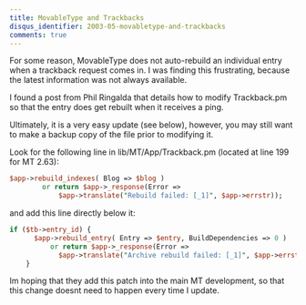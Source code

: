 ```yaml
---
title: MovableType and Trackbacks
disqus_identifier: 2003-05-movabletype-and-trackbacks
comments: true
---
```


For some reason, MovableType does not auto-rebuild an individual entry when a trackback request comes in. I was finding this frustrating, because the latest information was not always available.

I found a post from Phil Ringalda that details how to modify Trackback.pm so that the entry does get rebuilt when it receives a ping.

Ultimately, it is a very easy update (see below), however, you may still want to make a backup copy of the file prior to modifying it.

Look for the following line in lib/MT/App/Trackback.pm (located at line 199 for MT 2.63):

``` perl
$app->rebuild_indexes( Blog => $blog )
        or return $app->_response(Error =>
            $app->translate("Rebuild failed: [_1]", $app->errstr));
```

and add this line directly below it:

``` perl
if ($tb->entry_id) {
      $app->rebuild_entry( Entry => $entry, BuildDependencies => 0 )
          or return $app->_response(Error =>
            $app->translate("Archive rebuild failed: [_1]", $app->errstr));
    }
```

Im hoping that they add this patch into the main MT development, so that this change doesnt need to happen every time I update.
